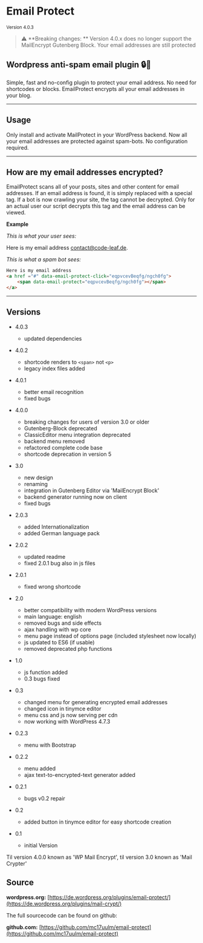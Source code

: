 # Email Protect
<small>Version 4.0.3</small>

> :warning: **Breaking changes: ** Version 4.0.x does no longer support the MailEncrypt Gutenberg Block. Your email addresses are still protected

## Wordpress anti-spam email plugin :lock::e-mail:

Simple, fast and no-config plugin to protect your email address. No need for shortcodes or blocks. EmailProtect encrypts all your email addresses in your blog.

---

## Usage

Only install and activate MailProtect in your WordPress backend. Now all your email addresses are protected against spam-bots. No configuration required. 

---

## How are my email addresses encrypted?

EmailProtect scans all of your posts, sites and other content for email addresses. If an email address is found, it is simply replaced with a special tag. 
If a bot is now crawling your site, the tag cannot be decrypted. Only for an actual user our script decrypts this tag and the email address can be viewed.

**Example**

*This is what your user sees:*

Here is my email address [contact@code-leaf.de](mailto:contact@code-leaf.de).

*This is what a spam bot sees:*

```html
Here is my email address 
<a href ="#" data-email-protect-click="eqpvcevBeqfg/ngch0fg">
    <span data-email-protect="eqpvcevBeqfg/ngch0fg"></span>
</a>
```

---

## Versions

- 4.0.3
  - updated dependencies

- 4.0.2
  - shortcode renders to ``<span>`` not ``<p>``
  - legacy index files added

- 4.0.1
  - better email recognition
  - fixed bugs

- 4.0.0
  - breaking changes for users of version 3.0 or older
  - Gutenberg-Block deprecated
  - ClassicEditor menu integration deprecated
  - backend menu removed
  - refactored complete code base
  - shortcode deprecation in version 5

- 3.0 
  - new design 
  - renaming 
  - integration in Gutenberg Editor via 'MailEncrypt Block' 
  - backend generator running now on client 
  - fixed bugs

- 2.0.3 
  - added Internationalization 
  - added German language pack

- 2.0.2 
  - updated readme 
  - fixed 2.0.1 bug also in js files

- 2.0.1 
  - fixed wrong shortcode

- 2.0 
  - better compatibility with modern WordPress versions 
  - main language: english 
  - removed bugs and side effects 
  - ajax handling with wp core 
  - menu page instead of options page (included stylesheet now locally)
  - js updated to ES6 (if usable)
  - removed deprecated php functions

- 1.0 
  - js function added 
  - 0.3 bugs fixed

- 0.3 
  - changed menu for generating encrypted email addresses 
  - changed icon in tinymce editor 
  - menu css and js now serving per cdn 
  - now working with WordPress 4.7.3

- 0.2.3 
  - menu with Bootstrap

- 0.2.2 
  - menu added 
  - ajax text-to-encrypted-text generator added

- 0.2.1 
  - bugs v0.2 repair

- 0.2 
  - added button in tinymce editor for easy shortcode creation

- 0.1 
  - initial Version

Til version 4.0.0 known as 'WP Mail Encrypt', til version 3.0 known as 'Mail Crypter'

## Source

**wordpress.org:**
[https://de.wordpress.org/plugins/email-protect/](https://de.wordpress.org/plugins/mail-crypt/)

The full sourcecode can be found on github:

**github.com:**
[https://github.com/mc17uulm/email-protect](https://github.com/mc17uulm/email-protect)